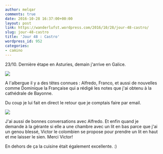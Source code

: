 ```yaml
---
author: melqar
comments: true
date: 2016-10-28 16:37:00+00:00
layout: post
link: https://wanderlufst.wordpress.com/2016/10/28/jour-48-castro/
slug: jour-48-castro
title: 'Jour 48 : Castro'
wordpress_id: 952
categories:
- camino
---
```


23/10. Dernière étape en Asturies, demain j'arrive en Galice.

[![](http://wanderlufst.files.wordpress.com/2016/10/wp-image-1191007343jpg.jpg)](http://wanderlufst.files.wordpress.com/2016/10/wp-image-1191007343jpg.jpg)

A l'albergue il y a des têtes connues : Alfredo, Franco, et aussi de nouvelles comme Dominique la Française qui a rédigé les notes que j'ai obtenu à la cathédrale de Bayonne. 

Du coup je lui fait en direct le retour que je comptais faire par email.

[![](http://wanderlufst.files.wordpress.com/2016/10/wp-image-301424242jpg.jpg)](http://wanderlufst.files.wordpress.com/2016/10/wp-image-301424242jpg.jpg)

J'ai aussi de bonnes conversations avec Alfredo. Et enfin quand je demande à la gérante si elle a une chambre avec un lit en bas parce que j'ai un genou blessé, Victor le colombien se propose pour prendre un lit en haut et me laisser le sien. Merci Victor!

En dehors de ça la cuisine était également excellente. :)
